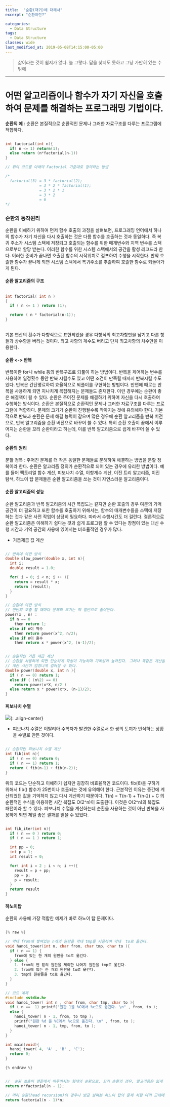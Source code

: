 ```yaml
---
title:  "순환(재귀)에 대해서"
excerpt: "순환이란?"

categories:
  - Data Structure
tags:
  - Data Structure
classes: wide
last_modified_at: 2019-05-08T14:15:00-05:00
---
```


> 삶이라는 것이 쉽지가 않다. 늘 그렇다. 답을 찾지도 못하고 그냥 가만히 있는 수 밖에

***

# 어떤 알고리즘이나 함수가 자기 자신을 호출하여 문제를 해결하는 프로그래밍 기법이다.  

**순환의 예** : 순환은 본질적으로 순환적인 문제나 그러한 자료구조를 다루는 프로그램에 적합하다.

```c

int factorial(int n){
  if( n <= 1) return(1);
  else return (n*factorial(n-1))
}                     

// 위의 코드를 아래의 Factorial 기준대로 정의하는 방법 

/*
  factorial(3) = 3 * factorial(2);
               = 3 * 2 * factorial(1);
               = 3 * 2 * 1
               = 3 * 2
               = 6
*/

```

### 순환의 동작원리 

순환을 이해하기 위하여 먼저 함수 호출의 과정을 살펴보면, 프로그래밍 언어에서 하나의 함수가 자기 자신을 다시 호출하는 것은 다름 함수를 호출하는 것과 동일하다. 즉 복귀 주소가 시스템 스택에 저장되고 호출되는 함수를 위한 매개변수와 지역 변수를 스택으로부터 할당 받는다. 이러한 함수를 위한 시스템 스택에서의 공간을 활성 레코드라 한다. 이러한 준비가 끝나면 호출된 함수의 시작위치로 점프하여 수행을 시작한다. 만약 호출한 함수가 끝나게 되면 시스템 스택에서 복귀주소를 추출하여 호출한 함수로 되돌아가게 된다.


#### 순환 알고리즘의 구조

```c

int factorial( int n )
{
  if ( n <= 1 ) return (1);

  return ( n * factorial(n-1));
}
         
```

기본 연산의 횟수가 다향식으로 표현되었을 경우 다항식의 최고차항만을 남기고 다른 항들과 상수항을 버리는 것이다.
최고 차항의 계수도 버리고 단치 최고차항의 차수만을 이용한다.

#### 순환 <-> 반복

반복이란 for나 while 등의 반복구조로 되풀이 하는 방법이다. 반복을 제어하는 변수를 사용하여 일정횟수 동안 반복 시킬수도 있고 어떤 조건이 만족될 때까지 반복시킬 수도 있다. 반복은 간단명료하여 효율적으로 되풀이를 구현하는 방법이다. 반면에 때로는 반복을 사용하게 되면 지나치게 복잡해지는 문제들도 존재한다. 이런 경우에는 순환이 좋은 해결책이 될 수 있다. 순환은 주어진 문제를 해결하기 위하여 자신을 다시 호출하여 수행하는 방식이다. 순환은 본질적으로 순환적인 문제나 그러한 자료구조를 다루는 프로그램에 적합하다.
문제의 크기가 순환이 진행될수록 작아지는 것에 유의해야 한다.
기본적으로 반복과 순환은 문제 해결 능력이 같으며 많은 경우에 순환 알고리즘을 반복 버전으로, 반복 알고리즘을 순환 버전으로 바꾸어 쓸 수 있다. 특히 순환 호출이 끝에서 이루어지는 순환을 꼬리 순환이라고 하는데, 이를 반복 알고리즘으로 쉽게 바꾸어 쓸 수 있다.

#### 순환의 원리

분할 정복 : 주어진 문제를 더 작은 동일한 문제들로 분해하여 해결하는 방법을 분할 정복이라 한다.
순환은 알고리즘 정의가 순환적으로 되어 있는 경우에 유리한 방법이다. 예를 들어 팩토리얼 함수 계산, 피보나치 수열, 이항계수 계산, 이진 트리 알고리즘, 이진 탐색, 하노이 탑 문제들은 순환 알고리즘을 쓰는 것이 자연스러운 알고리즘이다.

#### 순환 알고리즘의 성능

순환 알고리즘과 반복 알고리즘의 시간 복잡도는 같지만 순환 호출의 경우 여분의 기억공간이 더 필요하고 또한 함수를 호출하기 위해서는, 함수의 매개변수들을 스택에 저장하는 것과 같은 사전 작업이 상당히 필요하다. 따라서 수행시간도 더 걸린다. 결론적으로 순환 알고리즘은 이해하기 쉽다는 것과 쉽게 프로그램 할 수 있다는 장점이 있는 대신 수행 시간과 기억 공간의 사용에 있어서는 비효율적인 경우가 많다.

- 거듭제곱 값 계산

```c

// 반복에 의한 방식                           
double slow_power(double x, int n){
  int i;
  double result = 1.0;

  for( i = 0; i < n; i ++ ){
    return = result * x;
    return (result);
  }
}

// 순환에 의한 방식      
// 한번의 호출 할 때마다 문제의 크기는 약 절반으로 줄어든다.                      
power(x , n) : 
  if n == 0 
    then return 1;
  else if n이 짝수 
    then return power(x^2, n/2);
  else if n이 홀수 
    then return x * power(x^2, (n-1)/2);


// 순환적인 거듭 제곱 계산 
// 순환을 사용하게 되면 단순하게 작성이 가능하며 가독성이 높아진다. 그러나 똑같은 계산을 몇번씩 반복한다면 아주 단순한 경우라 할지라도 
// 계산 시간이 엄청나게 길어질 수 있다. 
double power(double x, int n ){
  if ( n == 0) return 1;
  else if ( (n%2) == 0) 
    return power(x*X, n/2 )
  else return x * power(x*x, (n-1)/2);
}

```

#### 피보나치 수열 

![](https://keepinmindsh.github.io/lines/assets/img/pibonacci_sequence.png){: .align-center} 

- 피보나치 수열은 이탈리아 수학자가 발견한 수열로서 한 쌍의 토끼가 번식하는 상황을 수열로 만든 것이다.

```c

// 순환적인 피보나치 수열 계산
int fib(int n){
  if ( n == 0) return 0;
  if ( n == 1) return 1;
  return ( fib(n-1) + fib(n-2));
}

```

위의 코드는 단순하고 이해하기 쉽지만 굉장히 비효율적인 코드이다. fib(6)을 구하기 위해서 fib() 함수가 25번이나 호출되는 것에 유의해야 한다. 근본적인 이유는 중간에 계산되었던 값을 기억하지 않고 다시 계산하기 때문이다.
T(n) = T(n-1) + T(n-2) + C 의 순환적인 수식을 이용하면 시간 복잡도 O(2^n)이 도출된다. 이것은 O(2^n)의 복잡도 패턴이라 할 수 있다. 피보나치 수열을 계산하는데 순환을 사용하는 것이 아닌 반복을 사용하게 되면 제일 좋은 결과를 얻을 수 있었다.
                        
```c

int fib_iter(int n){
  if ( n == 0 ) return 0;
  if ( n == 1 ) return 1;

  int pp = 0;
  int p = 1;
  int result = 0;

  for( int i = 2 ; i < n; i ++){
    result = p + pp;
    pp = p;
    p = result;
  }
  return result 
}

```

#### 하노이탑 

순환의 사용에 가장 적합한 예제가 바로 하노이 탑 문제이다.

```c

{% raw %}

// 막대 from에 쌓여있는 n개의 원판을 막대 tmp를 사용하여 막대  to로 옮긴다. 
void hanoi_tower(int n, char from, char tmp, char to ){
  if ( n == 1) {
    from에 있는 한 개의 원판을 to로 옮긴다. 
  } else {
    1. from의 맨 밑의 원판을 제외한 나머지 원판을 tmp로 옮긴다. 
    2. from에 있는 한 개의 원판을 to로 옮긴다. 
    3. tmp의 원판들을 to로 옮긴다. 
  }
}

// 코드 예제
#include <stdio.h>
void hanoi_tower( int n , char from, char tmp, char to ){
  if ( n ==  1) printf("원판 1을 %C에서 %c으로 옮긴다. \n" , from, to );
  else {
    hanoi_tower( n - 1, from, to tmp );
    printf("원판 %d 을 %C에서 %c으로 옮긴다. \n" , from, to );
    hanoi_tower( n - 1, tmp, from, to );
  }
}

int main(void){
  hanoi_tower( 4, 'A' , 'B' , 'C');
  return 0;
}

{% endraw %}

```

```c

//  순환 호출이 맨끝에서 이루어지는 형태의 순환으로, 꼬리 순환의 경우, 알고리즘은 쉽게 반복적인 형태로 변환이 가능하다.                           
return n*factorial(n - 1);

// 머리 순환(head recursion)의 경우나 방금 살펴본 하노이 탑의 문제 처럼 여러 군데에서 자기 자신을 호출하는 경우는 쉽게 반복적인 코드로 바꿀 수 없다. 
return factorial(n - 1)*n;

```